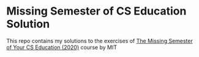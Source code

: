 # Missing Semester of CS Education Solution
This repo contains my solutions to the exercises of [The Missing Semester of Your CS Education (2020)](https://missing.csail.mit.edu/) course by MIT
